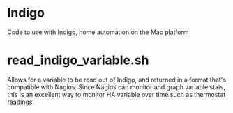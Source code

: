 # Indigo
Code to use with Indigo, home automation on the Mac platform

# read_indigo_variable.sh
Allows for a variable to be read out of Indigo, and returned in a format that's compatible with Nagios. Since Nagios can monitor and graph variable stats, this is an excellent way to monitor HA variable over time such as thermostat readings.
